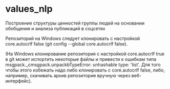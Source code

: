 # values_nlp
Построение структуры ценностей группы людей на основании обобщения и анализа публикаций в соцсетях

Репозиторий на Windows следует клонировать с настройкой core.autocrlf false (git config --global core.autocrlf false).

(На Windows клонирование репозитория с настройкой core.autocrlf true в git может испортить некоторые файлы и привести к ошибкам типа 
msgpack._cmsgpack.unpackbTypeError: unhashable type: 'list'. Для того чтобы этого избежать надо либо клонировать с core.autocrlf false, 
либо, например, скачивать архив репозитория вручную через веб-интерфейс). 

